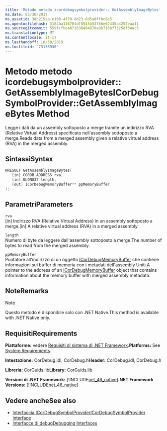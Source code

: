 ```yaml
---
title: 'Metodo metodo icordebugsymbolprovider:: GetAssemblyImageBytes'
ms.date: 03/30/2017
ms.assetid: 3db215aa-e180-4f70-8d23-6d5a0ffbc8e5
ms.openlocfilehash: 3184ba116704df8945b53766e62435a4252eaa11
ms.sourcegitcommit: 559fcfbe4871636494870a8b716bf7325df34ac5
ms.translationtype: MT
ms.contentlocale: it-IT
ms.lasthandoff: 10/30/2019
ms.locfileid: "73138930"
---
```

# <a name="icordebugsymbolprovidergetassemblyimagebytes-method"></a><span data-ttu-id="9c5dc-102">Metodo metodo icordebugsymbolprovider:: GetAssemblyImageBytes</span><span class="sxs-lookup"><span data-stu-id="9c5dc-102">ICorDebugSymbolProvider::GetAssemblyImageBytes Method</span></span>
<span data-ttu-id="9c5dc-103">Legge i dati da un assembly sottoposto a merge tramite un indirizzo RVA (Relative Virtual Address) specificato nell'assembly sottoposto a merge.</span><span class="sxs-lookup"><span data-stu-id="9c5dc-103">Reads data from a merged assembly given a relative virtual address (RVA) in the merged assembly.</span></span>  
  
## <a name="syntax"></a><span data-ttu-id="9c5dc-104">Sintassi</span><span class="sxs-lookup"><span data-stu-id="9c5dc-104">Syntax</span></span>  
  
```cpp  
HRESULT GetAssemblyImageBytes(  
   [in] CORDB_ADDRESS rva,   
   [in] ULONG32 length,   
   [out] ICorDebugMemoryBuffer** ppMemoryBuffer  
);  
```  
  
## <a name="parameters"></a><span data-ttu-id="9c5dc-105">Parametri</span><span class="sxs-lookup"><span data-stu-id="9c5dc-105">Parameters</span></span>  
 `rva`  
 <span data-ttu-id="9c5dc-106">[in] Indirizzo RVA (Relative Virtual Address) in un assembly sottoposto a merge.</span><span class="sxs-lookup"><span data-stu-id="9c5dc-106">[in] A relative virtual address (RVA) in a merged assembly.</span></span>  
  
 `length`  
 <span data-ttu-id="9c5dc-107">Numero di byte da leggere dall'assembly sottoposto a merge.</span><span class="sxs-lookup"><span data-stu-id="9c5dc-107">The number of bytes to read from the merged assembly.</span></span>  
  
 `ppMemoryBuffer`  
 <span data-ttu-id="9c5dc-108">Puntatore all'indirizzo di un oggetto [ICorDebugMemoryBuffer](../../../../docs/framework/unmanaged-api/debugging/icordebugmemorybuffer-interface.md) che contiene informazioni sul buffer di memoria con i metadati dell'assembly Uniti.</span><span class="sxs-lookup"><span data-stu-id="9c5dc-108">A pointer to the address of an [ICorDebugMemoryBuffer](../../../../docs/framework/unmanaged-api/debugging/icordebugmemorybuffer-interface.md) object that contains information about the memory buffer with merged assembly metadata.</span></span>  
  
## <a name="remarks"></a><span data-ttu-id="9c5dc-109">Note</span><span class="sxs-lookup"><span data-stu-id="9c5dc-109">Remarks</span></span>  
  
> [!NOTE]
> <span data-ttu-id="9c5dc-110">Questo metodo è disponibile solo con .NET Native.</span><span class="sxs-lookup"><span data-stu-id="9c5dc-110">This method is available with .NET Native only.</span></span>  
  
## <a name="requirements"></a><span data-ttu-id="9c5dc-111">Requisiti</span><span class="sxs-lookup"><span data-stu-id="9c5dc-111">Requirements</span></span>  
 <span data-ttu-id="9c5dc-112">**Piattaforme:** vedere [Requisiti di sistema di .NET Framework](../../../../docs/framework/get-started/system-requirements.md).</span><span class="sxs-lookup"><span data-stu-id="9c5dc-112">**Platforms:** See [System Requirements](../../../../docs/framework/get-started/system-requirements.md).</span></span>  
  
 <span data-ttu-id="9c5dc-113">**Intestazione:** CorDebug.idl, CorDebug.h</span><span class="sxs-lookup"><span data-stu-id="9c5dc-113">**Header:** CorDebug.idl, CorDebug.h</span></span>  
  
 <span data-ttu-id="9c5dc-114">**Libreria:** CorGuids.lib</span><span class="sxs-lookup"><span data-stu-id="9c5dc-114">**Library:** CorGuids.lib</span></span>  
  
 <span data-ttu-id="9c5dc-115">**Versioni di .NET Framework:** [!INCLUDE[net_46_native](../../../../includes/net-46-native-md.md)]</span><span class="sxs-lookup"><span data-stu-id="9c5dc-115">**.NET Framework Versions:** [!INCLUDE[net_46_native](../../../../includes/net-46-native-md.md)]</span></span>  
  
## <a name="see-also"></a><span data-ttu-id="9c5dc-116">Vedere anche</span><span class="sxs-lookup"><span data-stu-id="9c5dc-116">See also</span></span>

- [<span data-ttu-id="9c5dc-117">Interfaccia ICorDebugSymbolProvider</span><span class="sxs-lookup"><span data-stu-id="9c5dc-117">ICorDebugSymbolProvider Interface</span></span>](../../../../docs/framework/unmanaged-api/debugging/icordebugsymbolprovider-interface.md)
- [<span data-ttu-id="9c5dc-118">Interfacce di debug</span><span class="sxs-lookup"><span data-stu-id="9c5dc-118">Debugging Interfaces</span></span>](../../../../docs/framework/unmanaged-api/debugging/debugging-interfaces.md)
